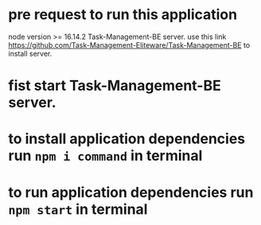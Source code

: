 # pre request to run this application

node version >= 16.14.2
Task-Management-BE server. use this link https://github.com/Task-Management-Eliteware/Task-Management-BE to install server.

# fist start Task-Management-BE server.

# to install application dependencies run `npm i command` in terminal

# to run application dependencies run `npm start` in terminal
